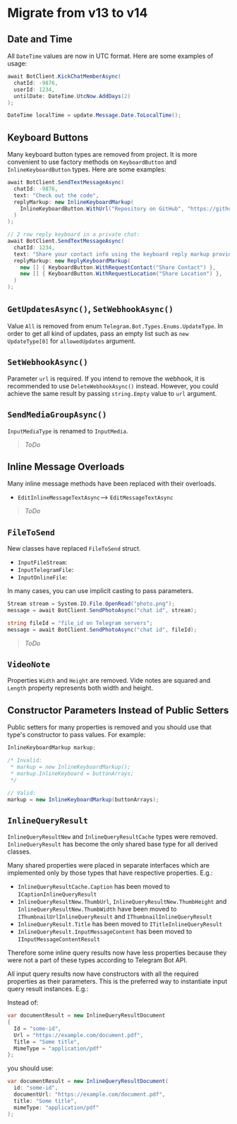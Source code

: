 # Migrate from v13 to v14

## Date and Time

All `DateTime` values are now in UTC format. Here are some examples of usage:

```c#
await BotClient.KickChatMemberAsync(
  chatId: -9876,
  userId: 1234,
  untilDate: DateTime.UtcNow.AddDays(2)
);
```

```c#
DateTime localTime = update.Message.Date.ToLocalTime();
```

## Keyboard Buttons

Many keyboard button types are removed from project. It is more convenient to use factory methods on `KeyboardButton` and `InlineKeyboardButton` types. Here are some examples:

```c#
await BotClient.SendTextMessageAsync(
  chatId: -9876,
  text: "Check out the code",
  replyMarkup: new InlineKeyboardMarkup(
    InlineKeyboardButton.WithUrl("Repository on GitHub", "https://github.com/TelegramBots/Telegram.Bot")
  )
);
```

```c#
// 2 row reply keyboard in a private chat:
await BotClient.SendTextMessageAsync(
  chatId: 1234,
  text: "Share your contact info using the keyboard reply markup provided.",
  replyMarkup: new ReplyKeyboardMarkup(
    new [] { KeyboardButton.WithRequestContact("Share Contact") },
    new [] { KeyboardButton.WithRequestLocation("Share Location") },
  )
);
```

## `GetUpdatesAsync()`, `SetWebhookAsync()`

Value `All` is removed from enum `Telegram.Bot.Types.Enums.UpdateType`. In order to get all kind of updates, pass an empty list such as `new UpdateType[0]` for `allowedUpdates` argument.

## `SetWebhookAsync()`

Parameter `url` is required. If you intend to remove the webhook, it is recommended to use `DeleteWebhookAsync()` instead. However, you could achieve the same result by passing `string.Empty` value to `url` argument.

## `SendMediaGroupAsync()`

`InputMediaType` is renamed to `InputMedia`.

> *ToDo*

## Inline Message Overloads

Many inline message methods have been replaced with their overloads.

- `EditInlineMessageTextAsync`--> `EditMessageTextAsync`

> *ToDo*

## `FileToSend`

New classes have replaced `FileToSend` struct.

- `InputFileStream`:
- `InputTelegramFile`:
- `InputOnlineFile`:

In many cases, you can use implicit casting to pass parameters.

```c#
Stream stream = System.IO.File.OpenRead("photo.png");
message = await BotClient.SendPhotoAsync("chat id", stream);

string fileId = "file_id on Telegram servers";
message = await BotClient.SendPhotoAsync("chat id", fileId);
```

> *ToDo*

## `VideoNote`

Properties `Width` and `Height` are removed. Vide notes are squared and `Length` property represents both width and height.

## Constructor Parameters Instead of Public Setters

Public setters for many properties is removed and you should use that type's constructor to pass values. For example:

```c#
InlineKeyboardMarkup markup;

/* Invalid:
 * markup = new InlineKeyboardMarkup();
 * markup.InlineKeyboard = buttonArrays;
 */

// Valid:
markup = new InlineKeyboardMarkup(buttonArrays);
```

## `InlineQueryResult`

`InlineQueryResultNew` and `InlineQueryResultCache` types were removed. `InlineQueryResult` has become the only shared base type for all derived classes.

Many shared properties were placed in separate interfaces which are implemented only by those types that have respective properties. E.g.:

- `InlineQueryResultCache.Caption` has been moved to `ICaptionInlineQueryResult`
- `InlineQueryResultNew.ThumbUrl`, `InlineQueryResultNew.ThumbHeight` and `InlineQueryResultNew.ThumbWidth` have been moved to `IThumbnailUrlInlineQueryResult` and `IThumbnailInlineQueryResult`
- `InlineQueryResult.Title` has been moved to `ITitleInlineQueryResult`
- `InlineQueryResult.InputMessageContent` has been moved to `IInputMessageContentResult`

Therefore some inline query results now have less properties because they were not a part of these types according to Telegram Bot API.

All input query results now have constructors with all the required properties as their parameters. This is the preferred way to instantiate input query result instances. E.g.:

Instead of:

```c#
var documentResult = new InlineQueryResultDocument
{
  Id = "some-id",
  Url = "https://example.com/document.pdf",
  Title = "Some title",
  MimeType = "application/pdf"
};
```

you should use:

```c#
var documentResult = new InlineQueryResultDocument(
  id: "some-id",
  documentUrl: "https://example.com/document.pdf",
  title: "Some title",
  mimeType: "application/pdf"
);
```